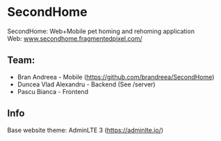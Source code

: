 # SecondHome
SecondHome: Web+Mobile pet homing and rehoming application  
Web: www.secondhome.fragmentedpixel.com/

## Team:  
  - Bran Andreea - Mobile (https://github.com/brandreea/SecondHome)  
  - Duncea Vlad Alexandru - Backend (See /server)  
  - Pascu Bianca - Frontend
  
## Info
Base website theme: AdminLTE 3 (https://adminlte.io/)
